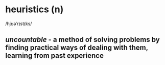 # heuristics (n)

/hjʊəˈrɪstɪks/

## *uncountable* - a method of solving problems by finding practical ways of dealing with them, learning from past experience